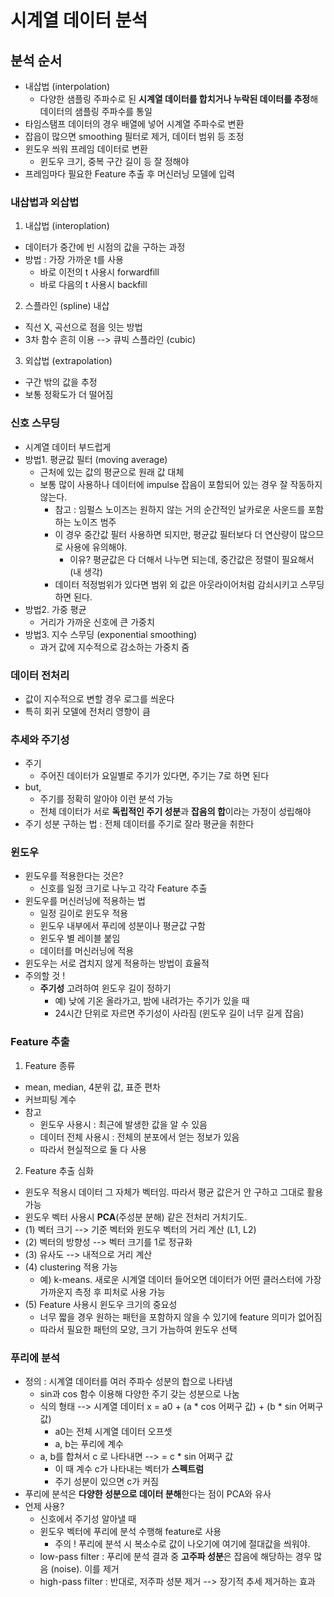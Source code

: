 # 시계열 데이터 분석

## 분석 순서

- 내삽법 (interpolation)
	- 다양한 샘플링 주파수로 된 **시계열 데이터를 합치거나 누락된 데이터를 추정**해 데이터의 샘플링 주파수를 통일
- 타임스탬프 데이터의 경우 배열에 넣어 시계열 주파수로 변환
- 잡읍이 많으면 smoothing 필터로 제거, 데이터 범위 등 조정
- 윈도우 씌워 프레임 데이터로 변환
	- 윈도우 크기, 중복 구간 길이 등 잘 정해야
- 프레임마다 필요한 Feature 추출 후 머신러닝 모델에 입력

### 내삽법과 외삽법

1. 내삽법 (interoplation)
- 데이터가 중간에 빈 시점의 값을 구하는 과정
- 방법 : 가장 가까운 t를 사용
	- 바로 이전의 t 사용시 forwardfill
	- 바로 다음의 t 사용시 backfill

2. 스플라인 (spline) 내삽
- 직선 X, 곡선으로 점을 잇는 방법
- 3차 함수 흔히 이용 --> 큐빅 스플라인 (cubic)

3. 외삽법 (extrapolation)
- 구간 밖의 값을 추정
- 보통 정확도가 더 떨어짐

### 신호 스무딩
- 시계열 데이터 부드럽게
- 방법1. 평균값 필터 (moving average)
	- 근처에 있는 값의 평균으로 원래 값 대체
	- 보통 많이 사용하나 데이터에 impulse 잡음이 포함되어 있는 경우 잘 작동하지 않는다.
		- 참고 : 임펄스 노이즈는 원하지 않는 거의 순간적인 날카로운 사운드를 포함하는 노이즈 범주
		- 이 경우 중간값 필터 사용하면 되지만, 평균값 필터보다 더 연산량이 많으므로 사용에 유의해야.
			- 이유? 평균값은 다 더해서 나누면 되는데, 중간값은 정렬이 필요해서 (내 생각)
		- 데이터 적정범위가 있다면 범위 외 값은 아웃라이어처럼 감쇠시키고 스무딩 하면 된다.
- 방법2. 가중 평균
	- 거리가 가까운 신호에 큰 가중치
- 방법3. 지수 스무딩 (exponential smoothing)
	- 과거 값에 지수적으로 감소하는 가중치 줌

### 데이터 전처리
- 값이 지수적으로 변할 경우 로그를 씌운다
- 특히 회귀 모델에 전처리 영향이 큼

### 추세와 주기성
- 주기
	- 주어진 데이터가 요일별로 주기가 있다면, 주기는 7로 하면 된다
- but,
	-  주기를 정확히 알아야 이런 분석 가능
	- 전체 데이터가 서로 **독립적인 주기 성분**과 **잡음의 합**이라는 가정이 성립해야
- 주기 성분 구하는 법 : 전체 데이터를 주기로 잘라 평균을 취한다

### 윈도우
- 윈도우를 적용한다는 것은?
	- 신호를 일정 크기로 나누고 각각 Feature 추출
- 윈도우를 머신러닝에 적용하는 법
	- 일정 길이로 윈도우 적용
	- 윈도우 내부에서 푸리에 성분이나 평균값 구함
	- 윈도우 별 레이블 붙임
	- 데이터를 머신러닝에 적용
- 윈도우는 서로 겹치지 않게 적용하는 방법이 효율적
- 주의할 것 !
	- **주기성** 고려하여 윈도우 길이 정하기
		- 예) 낮에 기온 올라가고, 밤에 내려가는 주기가 있을 때
		- 24시간 단위로 자르면 주기성이 사라짐 (윈도우 길이 너무 길게 잡음)

### Feature 추출
1. Feature 종류
- mean, median, 4분위 값, 표준 편차
- 커브피팅 계수
- 참고
	- 윈도우 사용시 : 최근에 발생한 값을 알 수 있음
	- 데이터 전체 사용시 : 전체의 분포에서 얻는 정보가 있음
	- 따라서 현실적으로 둘 다 사용
2. Feature 추출 심화
- 윈도우 적용시 데이터 그 자체가 벡터임. 따라서 평균 값은거 안 구하고 그대로 활용 가능
- 윈도우 벡터 사용시 **PCA**(주성분 분해) 같은 전처리 거치기도.
- (1) 벡터 크기 --> 기준 벡터와 윈도우 벡터의 거리 계산 (L1, L2)
- (2) 벡터의 방향성 --> 벡터 크기를 1로 정규화
- (3) 유사도 --> 내적으로 거리 계산
- (4) clustering 적용 가능
	- 예) k-means. 새로운 시계열 데이터 들어오면 데이터가 어떤 클러스터에 가장 가까운지 측정 후 피처로 사용 가능
- (5) Feature 사용시 윈도우 크기의 중요성
	- 너무 짧을 경우 원하는 패턴을 포함하지 않을 수 있기에 feature 의미가 없어짐
	- 따라서 필요한 패턴의 모양, 크기 가늠하여 윈도우 선택

### 푸리에 분석
- 정의 : 시계열 데이터를 여러 주파수 성분의 합으로 나타냄
	- sin과 cos 함수 이용해 다양한 주기 갖는 성분으로 나눔
	- 식의 형태 --> 시계열 데이터 x = a0 + (a * cos 어쩌구 값) + (b * sin 어쩌구 값)
		- a0는 전체 시계열 데이터 오프셋
		- a, b는 푸리에 계수
	- a, b를 합쳐서 c 로 나타내면 --> = c * sin 어쩌구 값
		- 이 때  계수 c가 나타내는 벡터가 **스펙트럼**
		- 주기 성분이 있으면 c가 커짐
- 푸리에 분석은 **다양한 성분으로 데이터 분해**한다는 점이 PCA와 유사
- 언제 사용?
	- 신호에서 주기성 알아낼 때
	- 윈도우 벡터에 푸리에 분석 수행해 feature로 사용
		- 주의 ! 푸리에 분석 시 복소수로 값이 나오기에 여기에 절대값을 씌워야.
	- low-pass filter : 푸리에 분석 결과 중 **고주파 성분**은 잡음에 해당하는 경우 많음 (noise). 이를 제거
	- high-pass filter : 반대로, 저주파 성분 제거 --> 장기적 추세 제거하는 효과

